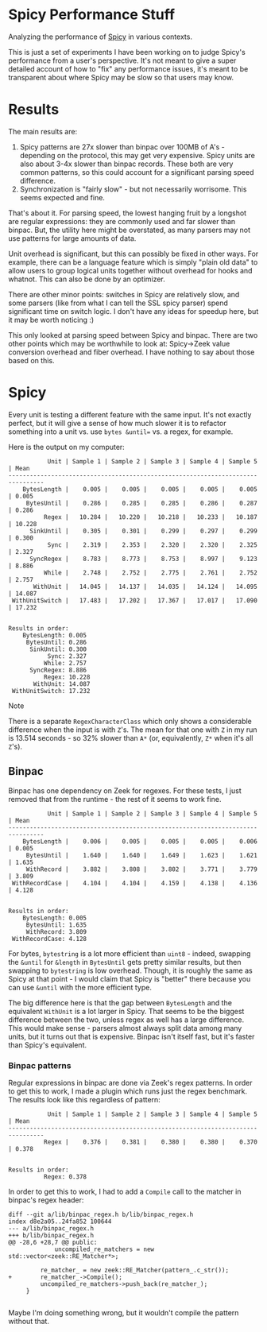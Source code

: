 # Spicy Performance Stuff

Analyzing the performance of [Spicy](https://github.com/zeek/spicy) in various contexts.

This is just a set of experiments I have been working on to judge Spicy's performance from a user's perspective. It's not meant to give a super detailed account of how to "fix" any performance issues, it's meant to be transparent about where Spicy may be slow so that users may know.

# Results

The main results are:

1) Spicy patterns are 27x slower than binpac over 100MB of A's - depending on the protocol, this may get very expensive. Spicy units are also about 3-4x slower than binpac records. These both are very common patterns, so this could account for a significant parsing speed difference.
2) Synchronization is "fairly slow" - but not necessarily worrisome. This seems expected and fine.

That's about it. For parsing speed, the lowest hanging fruit by a longshot are regular expressions: they are commonly used and far slower than binpac. But, the utility here might be overstated, as many parsers may not use patterns for large amounts of data.

Unit overhead is significant, but this can possibly be fixed in other ways. For example, there can be a language feature which is simply "plain old data" to allow users to group logical units together without overhead for hooks and whatnot. This can also be done by an optimizer.

There are other minor points: switches in Spicy are relatively slow, and some parsers (like from what I can tell the SSL spicy parser) spend significant time on switch logic. I don't have any ideas for speedup here, but it may be worth noticing :)

This only looked at parsing speed between Spicy and binpac. There are two other points which may be worthwhile to look at: Spicy->Zeek value conversion overhead and fiber overhead. I have nothing to say about those based on this.

# Spicy

Every unit is testing a different feature with the same input. It's not exactly perfect, but it will give a sense of how much slower it is to refactor something into a unit vs. use `bytes &until=` vs. a regex, for example.

Here is the output on my computer:

```
           Unit | Sample 1 | Sample 2 | Sample 3 | Sample 4 | Sample 5 | Mean
--------------------------------------------------------------------------------
    BytesLength |    0.005 |    0.005 |    0.005 |    0.005 |    0.005 | 0.005
     BytesUntil |    0.286 |    0.285 |    0.285 |    0.286 |    0.287 | 0.286
          Regex |   10.284 |   10.220 |   10.218 |   10.233 |   10.187 | 10.228
      SinkUntil |    0.305 |    0.301 |    0.299 |    0.297 |    0.299 | 0.300
           Sync |    2.319 |    2.353 |    2.320 |    2.320 |    2.325 | 2.327
      SyncRegex |    8.783 |    8.773 |    8.753 |    8.997 |    9.123 | 8.886
          While |    2.748 |    2.752 |    2.775 |    2.761 |    2.752 | 2.757
       WithUnit |   14.045 |   14.137 |   14.035 |   14.124 |   14.095 | 14.087
 WithUnitSwitch |   17.483 |   17.202 |   17.367 |   17.017 |   17.090 | 17.232


Results in order:
    BytesLength: 0.005
     BytesUntil: 0.286
      SinkUntil: 0.300
           Sync: 2.327
          While: 2.757
      SyncRegex: 8.886
          Regex: 10.228
       WithUnit: 14.087
 WithUnitSwitch: 17.232
```

> [!NOTE]
> There is a separate `RegexCharacterClass` which only shows a considerable difference when the input is with `Z`'s. The mean for that one with `Z` in my run is 13.514 seconds - so 32% slower than `A*` (or, equivalently, `Z*` when it's all `Z`'s).

## Binpac

Binpac has one dependency on Zeek for regexes. For these tests, I just removed that from the runtime - the rest of it seems to work fine.

```
           Unit | Sample 1 | Sample 2 | Sample 3 | Sample 4 | Sample 5 | Mean
--------------------------------------------------------------------------------
    BytesLength |    0.006 |    0.005 |    0.005 |    0.005 |    0.006 | 0.005
     BytesUntil |    1.640 |    1.640 |    1.649 |    1.623 |    1.621 | 1.635
     WithRecord |    3.882 |    3.808 |    3.802 |    3.771 |    3.779 | 3.809
 WithRecordCase |    4.104 |    4.104 |    4.159 |    4.138 |    4.136 | 4.128


Results in order:
    BytesLength: 0.005
     BytesUntil: 1.635
     WithRecord: 3.809
 WithRecordCase: 4.128
```

For bytes, `bytestring` is a lot more efficient than `uint8` - indeed, swapping the `&until` for `&length` in `BytesUntil` gets pretty similar results, but then swapping to `bytestring` is low overhead. Though, it is roughly the same as Spicy at that point - I would claim that Spicy is "better" there because you can use `&until` with the more efficient type.

The big difference here is that the gap between `BytesLength` and the equivalent `WithUnit` is a lot larger in Spicy. That seems to be the biggest difference between the two, unless regex as well has a large difference. This would make sense - parsers almost always split data among many units, but it turns out that is expensive. Binpac isn't itself fast, but it's faster than Spicy's equivalent.

### Binpac patterns

Regular expressions in binpac are done via Zeek's regex patterns. In order to get this to work, I made a plugin which runs just the regex benchmark. The results look like this regardless of pattern:

```
           Unit | Sample 1 | Sample 2 | Sample 3 | Sample 4 | Sample 5 | Mean
--------------------------------------------------------------------------------
          Regex |    0.376 |    0.381 |    0.380 |    0.380 |    0.370 | 0.378


Results in order:
          Regex: 0.378
```

In order to get this to work, I had to add a `Compile` call to the matcher in binpac's regex header:

```
diff --git a/lib/binpac_regex.h b/lib/binpac_regex.h
index d8e2a05..24fa852 100644
--- a/lib/binpac_regex.h
+++ b/lib/binpac_regex.h
@@ -28,6 +28,7 @@ public:
             uncompiled_re_matchers = new std::vector<zeek::RE_Matcher*>;
 
         re_matcher_ = new zeek::RE_Matcher(pattern_.c_str());
+        re_matcher_->Compile();
         uncompiled_re_matchers->push_back(re_matcher_);
     }
 
```

Maybe I'm doing something wrong, but it wouldn't compile the pattern without that.
